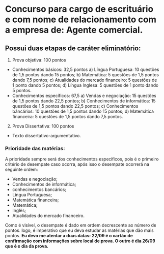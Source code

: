 # Concurso para cargo de escrituário e com nome de relacionamento com a empresa de: Agente comercial.
## Possui duas etapas de caráter eliminatório:
1. Prova objetiva: 100 pontos
- Conhecimentos básicos: 32,5 pontos
	a) Língua Portuguesa: 10 questões de 1,5 pontos dando 15 pontos;
	b) Matemática: 5 questões de 1,5 pontos dando 7,5 pontos;
	c) Atualidades do mercado financeiro: 5 questões de 1 ponto dando 5 pontos;
	d) Língua Inglesa: 5 questões de 1 ponto dando 5 pontos.
- Conhecimentos específicos: 67,5
a) Vendas e negociação: 15 questões de 1,5 pontos dando 22,5 pontos;
b) Conhecimentos de informática: 15 questões de 1,5 pontos dando 22,5 pontos;
c) Conhecimentos báncários: 10 questões de 1,5 pontos dando 15 pontos;
d) Matemática financeira: 5 questões de 1,5 pontos dando 7,5 pontos.
2. Prova Dissertativa: 100 pontos
- Texto dissertativo-argumentativo.

### Prioridade das matérias:
A prioridade sempre será dos conhecimentos específicos, pois é o primeiro critério de desempate caso ocorra, após isso o desempate ocorrerá na seguinte ordem:
- Vendas e negociação;
- Conhecimentos de informática;
- conhecimentos bancários;
- Língua Portuguesa;
- Matemática financeira;
- Matemática;
- Inglês;
- Atualidades do mercado financeiro.

Como é visível, o desempate é dado em ordem decrescente ao número de pontos. logo, é imperativo que eu deva estudar as matérias que dão mais pontos.
**Eu devo me atentar a duas datas: 22/09 é o cartão de confirmação com informações sobre local de prova. O outro é dia 26/09 que é o dia da prova.**

